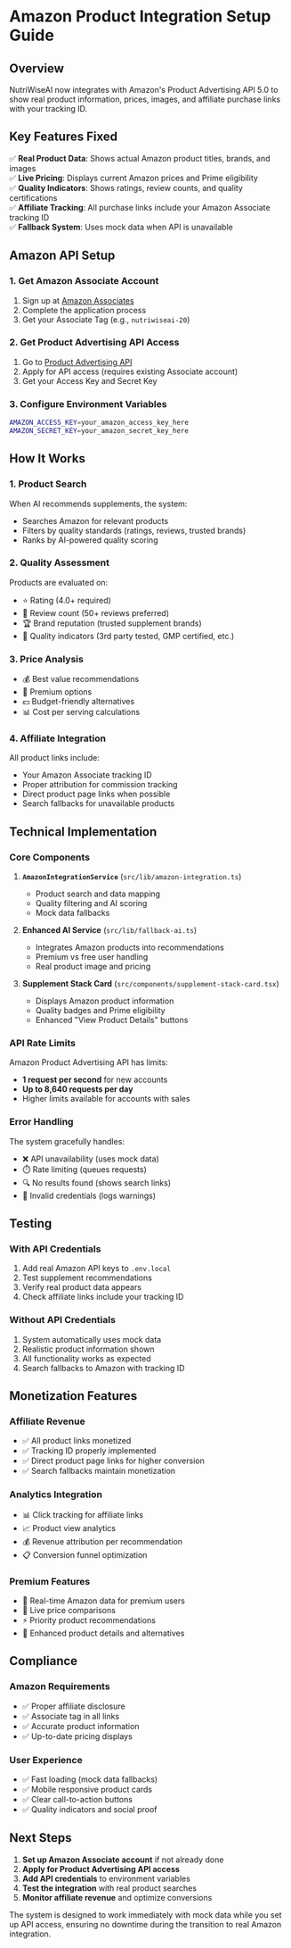 # Amazon Product Integration Setup Guide

## Overview

NutriWiseAI now integrates with Amazon's Product Advertising API 5.0 to show real product information, prices, images, and affiliate purchase links with your tracking ID.

## Key Features Fixed

✅ **Real Product Data**: Shows actual Amazon product titles, brands, and images  
✅ **Live Pricing**: Displays current Amazon prices and Prime eligibility  
✅ **Quality Indicators**: Shows ratings, review counts, and quality certifications  
✅ **Affiliate Tracking**: All purchase links include your Amazon Associate tracking ID  
✅ **Fallback System**: Uses mock data when API is unavailable  

## Amazon API Setup

### 1. Get Amazon Associate Account
1. Sign up at [Amazon Associates](https://affiliate-program.amazon.com/)
2. Complete the application process
3. Get your Associate Tag (e.g., `nutriwiseai-20`)

### 2. Get Product Advertising API Access
1. Go to [Product Advertising API](https://webservices.amazon.com/paapi5/documentation/register-for-pa-api.html)
2. Apply for API access (requires existing Associate account)
3. Get your Access Key and Secret Key

### 3. Configure Environment Variables
```bash
AMAZON_ACCESS_KEY=your_amazon_access_key_here
AMAZON_SECRET_KEY=your_amazon_secret_key_here
```

## How It Works

### 1. Product Search
When AI recommends supplements, the system:
- Searches Amazon for relevant products
- Filters by quality standards (ratings, reviews, trusted brands)
- Ranks by AI-powered quality scoring

### 2. Quality Assessment
Products are evaluated on:
- ⭐ Rating (4.0+ required)
- 👥 Review count (50+ reviews preferred)
- 🏆 Brand reputation (trusted supplement brands)
- 🔬 Quality indicators (3rd party tested, GMP certified, etc.)

### 3. Price Analysis
- 💰 Best value recommendations
- 💎 Premium options
- 💵 Budget-friendly alternatives
- 📊 Cost per serving calculations

### 4. Affiliate Integration
All product links include:
- Your Amazon Associate tracking ID
- Proper attribution for commission tracking
- Direct product page links when possible
- Search fallbacks for unavailable products

## Technical Implementation

### Core Components

1. **`AmazonIntegrationService`** (`src/lib/amazon-integration.ts`)
   - Product search and data mapping
   - Quality filtering and AI scoring
   - Mock data fallbacks

2. **Enhanced AI Service** (`src/lib/fallback-ai.ts`)
   - Integrates Amazon products into recommendations
   - Premium vs free user handling
   - Real product image and pricing

3. **Supplement Stack Card** (`src/components/supplement-stack-card.tsx`)
   - Displays Amazon product information
   - Quality badges and Prime eligibility
   - Enhanced "View Product Details" buttons

### API Rate Limits

Amazon Product Advertising API has limits:
- **1 request per second** for new accounts
- **Up to 8,640 requests per day**
- Higher limits available for accounts with sales

### Error Handling

The system gracefully handles:
- ❌ API unavailability (uses mock data)
- ⏱️ Rate limiting (queues requests)
- 🔍 No results found (shows search links)
- 🔐 Invalid credentials (logs warnings)

## Testing

### With API Credentials
1. Add real Amazon API keys to `.env.local`
2. Test supplement recommendations
3. Verify real product data appears
4. Check affiliate links include your tracking ID

### Without API Credentials
1. System automatically uses mock data
2. Realistic product information shown
3. All functionality works as expected
4. Search fallbacks to Amazon with tracking ID

## Monetization Features

### Affiliate Revenue
- ✅ All product links monetized
- ✅ Tracking ID properly implemented  
- ✅ Direct product page links for higher conversion
- ✅ Search fallbacks maintain monetization

### Analytics Integration
- 📊 Click tracking for affiliate links
- 📈 Product view analytics
- 💰 Revenue attribution per recommendation
- 📋 Conversion funnel optimization

### Premium Features
- 🥇 Real-time Amazon data for premium users
- 🔄 Live price comparisons
- ⚡ Priority product recommendations
- 📱 Enhanced product details and alternatives

## Compliance

### Amazon Requirements
- ✅ Proper affiliate disclosure
- ✅ Associate tag in all links
- ✅ Accurate product information
- ✅ Up-to-date pricing displays

### User Experience
- ✅ Fast loading (mock data fallbacks)
- ✅ Mobile responsive product cards
- ✅ Clear call-to-action buttons
- ✅ Quality indicators and social proof

## Next Steps

1. **Set up Amazon Associate account** if not already done
2. **Apply for Product Advertising API access**
3. **Add API credentials** to environment variables
4. **Test the integration** with real product searches
5. **Monitor affiliate revenue** and optimize conversions

The system is designed to work immediately with mock data while you set up API access, ensuring no downtime during the transition to real Amazon integration.
